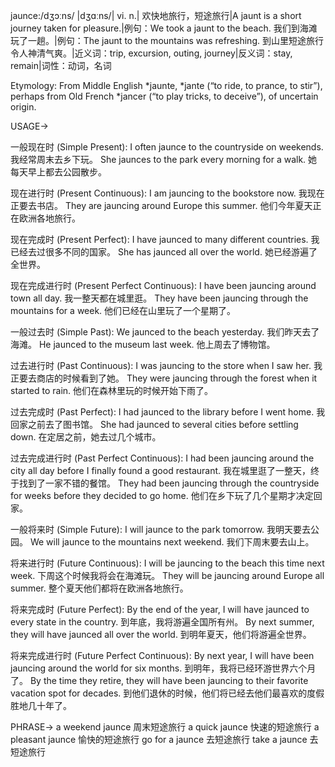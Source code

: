 jaunce:/dʒɔːns/ |dʒɑːns/| vi. n.| 欢快地旅行，短途旅行|A jaunt is a short journey taken for pleasure.|例句：We took a jaunt to the beach. 我们到海滩玩了一趟。|例句：The jaunt to the mountains was refreshing. 到山里短途旅行令人神清气爽。|近义词：trip, excursion, outing, journey|反义词：stay, remain|词性：动词，名词

Etymology:
From Middle English *jaunte, *jante (“to ride, to prance, to stir”), perhaps from Old French *jancer (“to play tricks, to deceive”), of uncertain origin.

USAGE->

一般现在时 (Simple Present):
I often jaunce to the countryside on weekends. 我经常周末去乡下玩。
She jaunces to the park every morning for a walk. 她每天早上都去公园散步。

现在进行时 (Present Continuous):
I am jauncing to the bookstore now. 我现在正要去书店。
They are jauncing around Europe this summer. 他们今年夏天正在欧洲各地旅行。

现在完成时 (Present Perfect):
I have jaunced to many different countries. 我已经去过很多不同的国家。
She has jaunced all over the world. 她已经游遍了全世界。

现在完成进行时 (Present Perfect Continuous):
I have been jauncing around town all day. 我一整天都在城里逛。
They have been jauncing through the mountains for a week. 他们已经在山里玩了一个星期了。

一般过去时 (Simple Past):
We jaunced to the beach yesterday. 我们昨天去了海滩。
He jaunced to the museum last week. 他上周去了博物馆。

过去进行时 (Past Continuous):
I was jauncing to the store when I saw her. 我正要去商店的时候看到了她。
They were jauncing through the forest when it started to rain. 他们在森林里玩的时候开始下雨了。

过去完成时 (Past Perfect):
I had jaunced to the library before I went home. 我回家之前去了图书馆。
She had jaunced to several cities before settling down. 在定居之前，她去过几个城市。

过去完成进行时 (Past Perfect Continuous):
I had been jauncing around the city all day before I finally found a good restaurant. 我在城里逛了一整天，终于找到了一家不错的餐馆。
They had been jauncing through the countryside for weeks before they decided to go home. 他们在乡下玩了几个星期才决定回家。

一般将来时 (Simple Future):
I will jaunce to the park tomorrow. 我明天要去公园。
We will jaunce to the mountains next weekend. 我们下周末要去山上。

将来进行时 (Future Continuous):
I will be jauncing to the beach this time next week. 下周这个时候我将会在海滩玩。
They will be jauncing around Europe all summer. 整个夏天他们都将在欧洲各地旅行。

将来完成时 (Future Perfect):
By the end of the year, I will have jaunced to every state in the country. 到年底，我将游遍全国所有州。
By next summer, they will have jaunced all over the world. 到明年夏天，他们将游遍全世界。

将来完成进行时 (Future Perfect Continuous):
By next year, I will have been jauncing around the world for six months. 到明年，我将已经环游世界六个月了。
By the time they retire, they will have been jauncing to their favorite vacation spot for decades. 到他们退休的时候，他们将已经去他们最喜欢的度假胜地几十年了。


PHRASE->
a weekend jaunce 周末短途旅行
a quick jaunce 快速的短途旅行
a pleasant jaunce 愉快的短途旅行
go for a jaunce 去短途旅行
take a jaunce 去短途旅行
